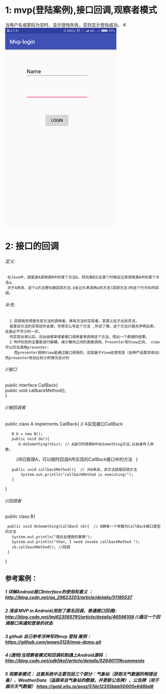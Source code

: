 # 1: mvp(登陆案例),接口回调,观察者模式

 当用户名或密码为空时，显示登陆失败，否则显示登陆成功。
#![效果图](https://github.com/wowo3129/mvp-demo/blob/master/image/Screenshot.png)
# 2: 接口的回调 
 
###### 定义:
     在Java中，就是类A调用类B中的某个方法b，然后类B又在某个时候反过来调用类A中的某个方法a，
     对于A来说，这个a方法便叫做回调方法,b反过头来调用a的方法(回调方法)的这个行为叫作回调。

###### 补充:
      1 回调我觉得是先有方法的调用者，再有方法的实现者。其意义在于比较灵活，
      就是说方法的实现给你去做，你想怎么写这个方法 ,你说了算。这个方法只是先声明出来，这是必不可少的一步。
      你实现出来以后，后台由框架或者接口调用者来调用这个方法，得出一个直接的结果。
      2 MVP的目的主要是进行解耦，减少模块之间的直接调用。Presenter和View之间， view可以完全调用presenter，
        而presenter调用View是通过接口调用的，这就基于View经常改变（各种产品需求改动）而presenter改动比较少的情况设计的

###### //接口
pubilc interface CallBack{      
    public void callbackMethod();              
} 

###### //被回调者
public class A implements CallBack{  // A实现接口CallBack   
       
       B b = new B();   
       public void do(){   
          b.doSomething(this); // A运行时调用B中doSomething方法,以自身传入参数，
          //B已取得A，可以随时回调A所实现的CallBack接口中的方法   
       }                      

       public void callbackMethod(){  // 对A来说，该方法就是回调方法     
           System.out.println("callbackMethod is executing!");                  
       }              

}  

###### //回调者
public class B{     

     public void doSomething(CallBack cb){  // B拥有一个参数为CallBack接口类型的方法   
       System.out.println("我在处理我的事情");   
       System.out.println("then, I need invoke callbackMethod ");   
       cb.callbackMethod(); //回调  
     }      
  
}


## 参考案例： 
##### 1 详解Android接口Interface的使用和意义 ： http://blog.csdn.net/qq_29623203/article/details/51195537
##### 2 浅谈 MVP in Android(用到了匿名回调，普通接口回调): http://blog.csdn.net/lmj623565791/article/details/46596109 //通过一个回调接口来通知登录的状态
##### 3 github 自己参考洋神写的mvp 登陆 案例：https://github.com/wowo3129/mvp-demo.git
##### 4 (透彻)当观察者模式和回调机制遇上Android源码 ：http://blog.csdn.net/sdkfjksf/article/details/52640111#comments
##### 5 观察者模式： 这套系统中主要包括三个部分：气象站（获取天气数据的物理设备）、WeatherData（追踪来自气象站的数据，并更新公告牌）、公告牌（用于展示天气数据） https://gold.xitu.io/post/57de12355bbb50005e648bd8
